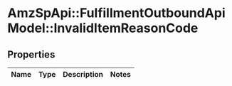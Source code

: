 # AmzSpApi::FulfillmentOutboundApiModel::InvalidItemReasonCode

## Properties
Name | Type | Description | Notes
------------ | ------------- | ------------- | -------------


